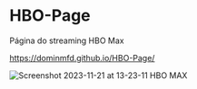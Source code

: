 # HBO-Page

Página do streaming HBO Max

https://dominmfd.github.io/HBO-Page/

![Screenshot 2023-11-21 at 13-23-11 HBO MAX](https://github.com/DominMFD/HBO-Page/assets/134434652/1fb2e04b-547c-4e47-bb01-6afa6b41a90d)
